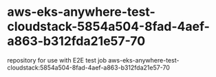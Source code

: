 # aws-eks-anywhere-test-cloudstack-5854a504-8fad-4aef-a863-b312fda21e57-70
repository for use with E2E test job aws-eks-anywhere-test-cloudstack:5854a504-8fad-4aef-a863-b312fda21e57-70
